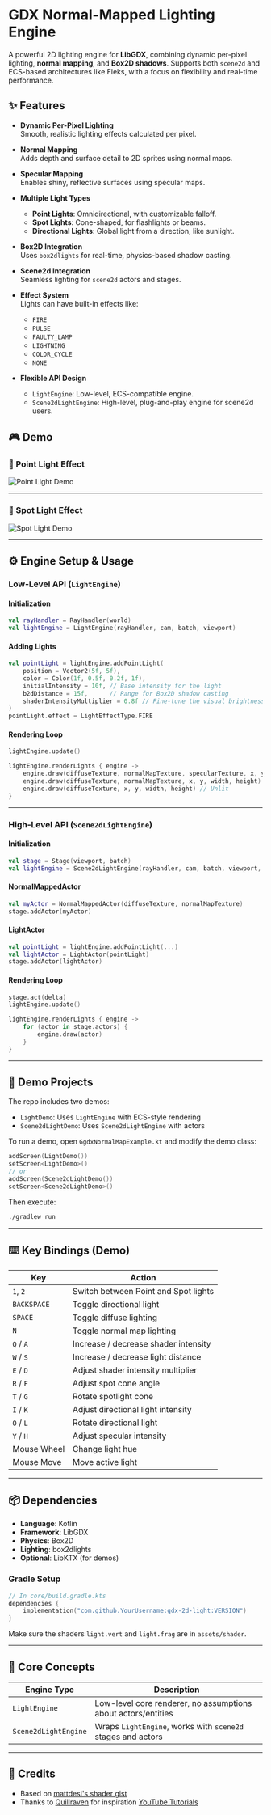 # GDX Normal-Mapped Lighting Engine

A powerful 2D lighting engine for **LibGDX**, combining dynamic per-pixel lighting, **normal mapping**, and **Box2D shadows**. Supports both `scene2d` and ECS-based architectures like Fleks, with a focus on flexibility and real-time performance.

## ✨ Features

- **Dynamic Per-Pixel Lighting**  
  Smooth, realistic lighting effects calculated per pixel.

- **Normal Mapping**  
  Adds depth and surface detail to 2D sprites using normal maps.

- **Specular Mapping**  
  Enables shiny, reflective surfaces using specular maps.

- **Multiple Light Types**  
  - **Point Lights**: Omnidirectional, with customizable falloff.  
  - **Spot Lights**: Cone-shaped, for flashlights or beams.  
  - **Directional Lights**: Global light from a direction, like sunlight.

- **Box2D Integration**  
  Uses `box2dlights` for real-time, physics-based shadow casting.

- **Scene2d Integration**  
  Seamless lighting for `scene2d` actors and stages.

- **Effect System**  
  Lights can have built-in effects like:
  - `FIRE`
  - `PULSE`
  - `FAULTY_LAMP`
  - `LIGHTNING`
  - `COLOR_CYCLE`
  - `NONE`

- **Flexible API Design**  
  - `LightEngine`: Low-level, ECS-compatible engine.  
  - `Scene2dLightEngine`: High-level, plug-and-play engine for scene2d users.
 
## 🎮 Demo

### 🔸 Point Light Effect  

![Point Light Demo](https://github.com/user-attachments/assets/d5b5b969-47a9-4c21-84cd-7a42be94af94)

---

### 🔸 Spot Light Effect  

![Spot Light Demo](https://github.com/user-attachments/assets/db9a0057-a742-4b1e-8826-a9ad9786d7e1)

---

## ⚙️ Engine Setup & Usage

### Low-Level API (`LightEngine`)

#### Initialization

```kotlin
val rayHandler = RayHandler(world)
val lightEngine = LightEngine(rayHandler, cam, batch, viewport)
```

#### Adding Lights

```kotlin
val pointLight = lightEngine.addPointLight(
    position = Vector2(5f, 5f),
    color = Color(1f, 0.5f, 0.2f, 1f),
    initialIntensity = 10f, // Base intensity for the light
    b2dDistance = 15f,      // Range for Box2D shadow casting
    shaderIntensityMultiplier = 0.8f // Fine-tune the visual brightness in the shader
)
pointLight.effect = LightEffectType.FIRE
```

#### Rendering Loop

```kotlin
lightEngine.update()

lightEngine.renderLights { engine ->
    engine.draw(diffuseTexture, normalMapTexture, specularTexture, x, y, width, height)
    engine.draw(diffuseTexture, normalMapTexture, x, y, width, height)
    engine.draw(diffuseTexture, x, y, width, height) // Unlit
}
```

---

### High-Level API (`Scene2dLightEngine`)

#### Initialization

```kotlin
val stage = Stage(viewport, batch)
val lightEngine = Scene2dLightEngine(rayHandler, cam, batch, viewport, stage)
```

#### NormalMappedActor

```kotlin
val myActor = NormalMappedActor(diffuseTexture, normalMapTexture)
stage.addActor(myActor)
```

#### LightActor

```kotlin
val pointLight = lightEngine.addPointLight(...)
val lightActor = LightActor(pointLight)
stage.addActor(lightActor)
```

#### Rendering Loop

```kotlin
stage.act(delta)
lightEngine.update()

lightEngine.renderLights { engine ->
    for (actor in stage.actors) {
        engine.draw(actor)
    }
}
```

---

## 🧪 Demo Projects

The repo includes two demos:

- `LightDemo`: Uses `LightEngine` with ECS-style rendering
- `Scene2dLightDemo`: Uses `Scene2dLightEngine` with actors

To run a demo, open `GgdxNormalMapExample.kt` and modify the demo class:

```kotlin
addScreen(LightDemo())
setScreen<LightDemo>()
// or
addScreen(Scene2dLightDemo())
setScreen<Scene2dLightDemo>()
```

Then execute:

```bash
./gradlew run
```

---

## ⌨️ Key Bindings (Demo)

| Key           | Action                               |
|---------------|--------------------------------------|
| `1`, `2`      | Switch between Point and Spot lights |
| `BACKSPACE`   | Toggle directional light             |
| `SPACE`       | Toggle diffuse lighting              |
| `N`           | Toggle normal map lighting           |
| `Q` / `A`     | Increase / decrease shader intensity |
| `W` / `S`     | Increase / decrease light distance   |
| `E` / `D`     | Adjust shader intensity multiplier   |
| `R` / `F`     | Adjust spot cone angle               |
| `T` / `G`     | Rotate spotlight cone                |
| `I` / `K`     | Adjust directional light intensity   |
| `O` / `L`     | Rotate directional light             |
| `Y` / `H`     | Adjust specular intensity            |
| Mouse Wheel   | Change light hue                     |
| Mouse Move    | Move active light                    |

---

## 📦 Dependencies

- **Language**: Kotlin
- **Framework**: LibGDX
- **Physics**: Box2D
- **Lighting**: box2dlights
- **Optional**: LibKTX (for demos)

### Gradle Setup

```kotlin
// In core/build.gradle.kts
dependencies {
    implementation("com.github.YourUsername:gdx-2d-light:VERSION")
}
```

Make sure the shaders `light.vert` and `light.frag` are in `assets/shader`.

---

## 🧠 Core Concepts

| Engine Type           | Description                                                         |
|-----------------------|---------------------------------------------------------------------|
| `LightEngine`         | Low-level core renderer, no assumptions about actors/entities       |
| `Scene2dLightEngine`  | Wraps `LightEngine`, works with `scene2d` stages and actors         |

---

## 🙏 Credits

- Based on [mattdesl's shader gist](https://gist.github.com/mattdesl/4653464)
- Thanks to [Quillraven](https://github.com/Quillraven) for inspiration [YouTube Tutorials](https://www.youtube.com/@Quillraven)
